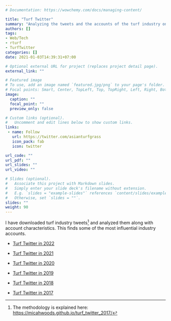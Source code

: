 ```yaml
---
# Documentation: https://wowchemy.com/docs/managing-content/

title: "Turf Twitter"
summary: "Analyzing the tweets and the accounts of the turf industry on Twitter."
authors: []
tags: 
- Web/Tech
- rturf
- TurfTwitter
categories: []
date: 2021-01-03T14:39:31+07:00

# Optional external URL for project (replaces project detail page).
external_link: ""

# Featured image
# To use, add an image named `featured.jpg/png` to your page's folder.
# Focal points: Smart, Center, TopLeft, Top, TopRight, Left, Right, BottomLeft, Bottom, BottomRight.
image:
  caption: ""
  focal_point: ""
  preview_only: false

# Custom links (optional).
#   Uncomment and edit lines below to show custom links.
links:
 - name: Follow
   url: https://twitter.com/asianturfgrass
   icon_pack: fab
   icon: twitter

url_code: ""
url_pdf: ""
url_slides: ""
url_video: ""

# Slides (optional).
#   Associate this project with Markdown slides.
#   Simply enter your slide deck's filename without extension.
#   E.g. `slides = "example-slides"` references `content/slides/example-slides.md`.
#   Otherwise, set `slides = ""`.
slides: ""
weight: 90
---
```


I have downloaded turf industry tweets[^1] and analyzed them along with account characteristics. This finds some of the most influential industry accounts.

[^1]: The methodology is explained here: <https://micahwoods.github.io/turf_twitter_2017/>

- [Turf Twitter in 2022](https://asianturfgrass.shinyapps.io/turf_twitter_2022/)

- [Turf Twitter in 2021](https://asianturfgrass.shinyapps.io/turf_twitter_2021/)

- [Turf Twitter in 2020](https://asianturfgrass.shinyapps.io/turf_twitter_2020/)

- [Turf Twitter in 2019](https://asianturfgrass.shinyapps.io/turf_twitter_2019/)

- [Turf Twitter in 2018](https://asianturfgrass.shinyapps.io/turf_twitter_2018/)

- [Turf Twitter in 2017](https://asianturfgrass.shinyapps.io/turf_twitter/)
